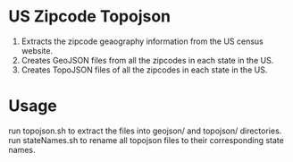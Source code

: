 US Zipcode Topojson
=========

1. Extracts the zipcode geaography information from the US census website.
2. Creates GeoJSON files from all the zipcodes in each state in the US.
3. Creates TopoJSON files of all the zipcodes in each state in the US.

Usage
=========

run topojson.sh to extract the files into geojson/ and topojson/ directories.
run stateNames.sh to rename all topojson files to their corresponding state names.
